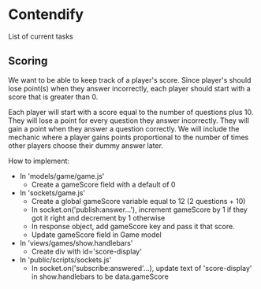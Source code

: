 # Contendify
List of current tasks

## Scoring

We want to be able to keep track of a player's score. Since player's should lose point(s) when they answer incorrectly, each player should start with a score that is greater than 0.

Each player will start with a score equal to the number of questions plus 10. They will lose a point for every question they answer incorrectly. They will gain a point when they answer a question correctly. We will include the mechanic where a player gains points proportional to the number of times other players choose their dummy answer later.

How to implement:

* In 'models/game/game.js'
    * Create a gameScore field with a default of 0
* In 'sockets/game.js'
    * Create a global gameScore variable equal to 12 (2 questions + 10)
    * In socket.on('publish:answer...'), increment gameScore by 1 if they got it right and decrement by 1 otherwise
    * In response object, add gameScore key and pass it that score.
    * Update gameScore field in Game model
* In 'views/games/show.handlebars'
    * Create div with id='score-display'
* In 'public/scripts/sockets.js'
    * In socket.on('subscribe:answered'...), update text of 'score-display' in show.handlebars to be data.gameScore
